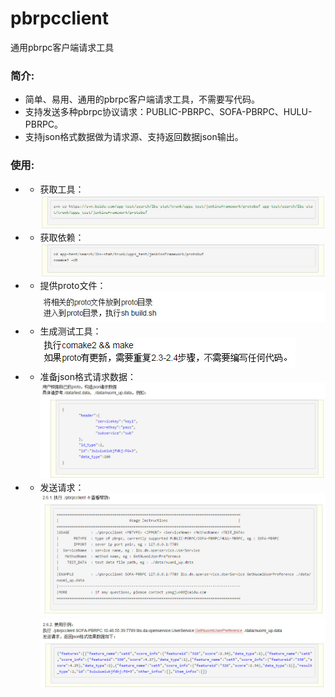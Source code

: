 pbrpcclient
===========

通用pbrpc客户端请求工具

### 简介:
* 简单、易用、通用的pbrpc客户端请求工具，不需要写代码。
* 支持发送多种pbrpc协议请求：PUBLIC-PBRPC、SOFA-PBRPC、HULU-PBRPC。
* 支持json格式数据做为请求源、支持返回数据json输出。

### 使用:
* * 获取工具：    
![image](screenshot/001.jpg)     
* * 获取依赖：    
![image](screenshot/002.jpg)     
* * 提供proto文件：    
![image](screenshot/003.jpg)     
* * 生成测试工具：    
![image](screenshot/004.jpg)     
* * 准备json格式请求数据：    
![image](screenshot/005.jpg)     
* * 发送请求：    
![image](screenshot/006.jpg)     
![image](screenshot/007.jpg)    




